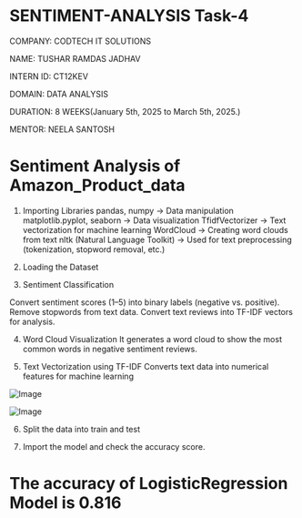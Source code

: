 # SENTIMENT-ANALYSIS Task-4

COMPANY: CODTECH IT SOLUTIONS

NAME: TUSHAR RAMDAS JADHAV

INTERN ID: CT12KEV

DOMAIN: DATA ANALYSIS

DURATION: 8 WEEKS(January 5th, 2025 to March 5th, 2025.)

MENTOR: NEELA SANTOSH

# Sentiment Analysis of Amazon_Product_data

1. Importing Libraries
   pandas, numpy → Data manipulation
   matplotlib.pyplot, seaborn → Data visualization
   TfidfVectorizer → Text vectorization for machine learning
   WordCloud → Creating word clouds from text
   nltk (Natural Language Toolkit) → Used for text preprocessing (tokenization, stopword removal, etc.)

2. Loading the Dataset
   
3.  Sentiment Classification

  Convert sentiment scores (1–5) into binary labels (negative vs. positive).
  Remove stopwords from text data.
  Convert text reviews into TF-IDF vectors for analysis.

4. Word Cloud Visualization
  It generates a word cloud to show the most common words in negative sentiment reviews.

5. Text Vectorization using TF-IDF
  Converts text data into numerical features for machine learning

![Image](https://github.com/user-attachments/assets/80f3a0fc-b74f-4a6f-a754-b2b16488daba)

![Image](https://github.com/user-attachments/assets/fb639ca4-fe75-4ca0-9664-8dd24823d519)

6. Split the data into train and test

7. Import the model and check the accuracy score.

# The accuracy of LogisticRegression Model is 0.816
